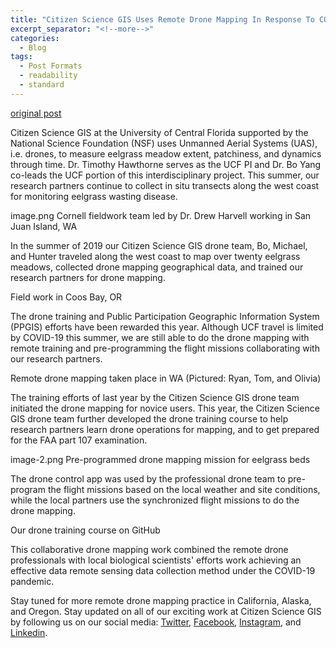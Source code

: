 ```yaml
---
title: "Citizen Science GIS Uses Remote Drone Mapping In Response To COVID-19"
excerpt_separator: "<!--more-->"
categories:
  - Blog
tags:
  - Post Formats
  - readability
  - standard
---
```

[original post](https://www.citizensciencegis.org/blog/dronecovid19)

Citizen Science GIS at the University of Central Florida supported by the National Science Foundation (NSF) uses Unmanned Aerial Systems (UAS), i.e. drones, to measure eelgrass meadow extent, patchiness, and dynamics through time. Dr. Timothy Hawthorne serves as the UCF PI and Dr. Bo Yang co-leads the UCF portion of this interdisciplinary project. This summer, our research partners continue to collect in situ transects along the west coast for monitoring eelgrass wasting disease.

image.png
Cornell fieldwork team led by Dr. Drew Harvell working in San Juan Island, WA

In the summer of 2019 our Citizen Science GIS drone team, Bo, Michael, and Hunter traveled along the west coast to map over twenty eelgrass meadows, collected drone mapping geographical data, and trained our research partners for drone mapping.


Field work in Coos Bay, OR

The drone training and Public Participation Geographic Information System (PPGIS) efforts have been rewarded this year. Although UCF travel is limited by COVID-19 this summer, we are still able to do the drone mapping with remote training and pre-programming the flight missions collaborating with our research partners. 


Remote drone mapping taken place in WA (Pictured: Ryan, Tom, and Olivia)

The training efforts of last year by the Citizen Science GIS drone team initiated the drone mapping for novice users. This year, the Citizen Science GIS drone team further developed the drone training course to help research partners learn drone operations for mapping, and to get prepared for the FAA part 107 examination. 

image-2.png
Pre-programmed drone mapping mission for eelgrass beds

The drone control app was used by the professional drone team to pre-program the flight missions based on the local weather and site conditions, while the local partners use the synchronized flight missions to do the drone mapping. 


Our drone training course on GitHub

This collaborative drone mapping work combined the remote drone professionals with local biological scientists' efforts work achieving an effective data remote sensing data collection method under the COVID-19 pandemic.

Stay tuned for more remote drone mapping practice in California, Alaska, and Oregon. Stay updated on all of our exciting work at Citizen Science GIS by following us on our social media: [Twitter](https://twitter.com/citizen_gis?lang=en), [Facebook](https://www.facebook.com/citizensciencegis/), [Instagram](https://www.instagram.com/citizensciencegis/), and [Linkedin](https://www.linkedin.com/company/citizensciencegis/).
